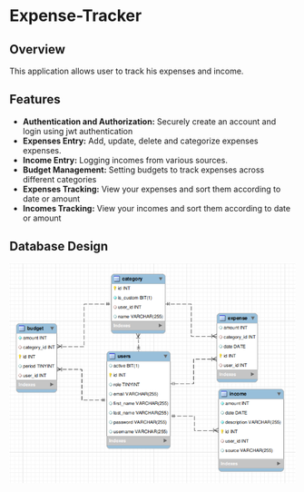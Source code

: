 # Expense-Tracker
## Overview
This application allows user to track his expenses and income.
## Features
* **Authentication and Authorization:**
Securely create an account and login using jwt authentication
* **Expenses Entry:** Add, update, delete and categorize expenses expenses.
* **Income Entry:** Logging incomes from various sources.
* **Budget Management:** Setting budgets to track expenses across different categories
* **Expenses Tracking:** View your expenses and sort them according to date or amount
* **Incomes Tracking:** View your incomes and sort them according to date or amount
## Database Design
![img.png](database.png)